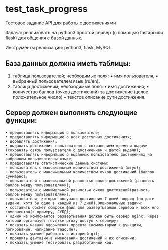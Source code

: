 # test_task_progress
Тестовое задание
API для работы с достижениями

Задача: реализовать на python3 простой сервер (с помощью fastapi или flask) для общения с базой данных.

Инструменты реализации: python3, flask, MySQL

## База данных должна иметь таблицы:
  1.   таблица пользователей;
необходимые поля:
    •  имя пользователя, 
    •  выбранный пользователем язык (ru/en).
  2.   таблица достижений;
необходимые поля:
    • имя достижения;
    • количество баллов (очков достижений) за достижение (целое положительное число)
    • текстов описание сути достижения.

## Сервер должен выполнять следующие функции:
    • предоставлять информацию о пользователе;
    • предоставлять информацию о всех доступных достижениях;
    • добавлять достижения;
    • выдавать достижения пользователю с сохранением времени выдачи (сохранять связь пользователя с достижением и датой выдачи);
    • предоставлять информацию о выданных пользователю достижениях на выбранном пользователем языке;
    • предоставлять статистические данные системы:
    ◦ пользователь с максимальным количеством достижений (штук);
    ◦ пользователь с максимальным количеством очков достижений (баллов суммарно);
    ◦ пользователи с максимальной разностью очков достижений (разность баллов между пользователями);
    ◦ пользователи с минимальной разностью очков достижений(разность баллов между пользователями);
    ◦ пользователи, которые получали достижения 7 дней подряд (по дате выдачи, хотя бы одно в каждый из 7 дней).Опциональные задачи:
    • составить docker compose файл для развертывания сервера и всех его компонентов(к примеру, СУБД);
    • одним из компонентов развертывания должен быть сервер nginx, через который организует reverse proxy доступ к серверу;
    • показать навыки оформления проекта (комментарии к функциям, логирование, написание read.me);
    • показать умение работать с историей git;
    • проявить фантазию в именовании достижений и их описании;
    • показать умение тестировать разработанный код.
